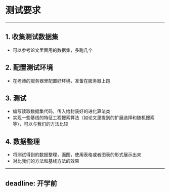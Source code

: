 # 测试要求
---
## 1. 收集测试数据集
- 可以参考论文里面用的数据集，多跑几个

## 2. 配置测试环境
- 在老师的服务器里配置好环境，准备在服务器上跑
  
## 3. 测试
- 编写读取数据集代码，传入给封装好的进化算法类
- 实现一些基线的特征工程搜索算法（如论文里提到的扩展选择和随机搜索等），可以与我们的方法比较

## 4. 数据整理
- 将测试得到的数据整理，画图，使用表格或者图表的形式展示出来
- 对比我们的方法和基线方法的效果

---
## deadline: 开学前